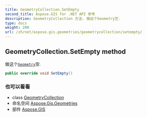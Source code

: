 ```yaml
---
title: GeometryCollection.SetEmpty
second_title: Aspose.GIS for .NET API 参考
description: GeometryCollection 方法. 做这个Geometry空.
type: docs
weight: 200
url: /zh/net/aspose.gis.geometries/geometrycollection/setempty/
---
```

## GeometryCollection.SetEmpty method

做这个[`Geometry`](../../geometry/)空.

```csharp
public override void SetEmpty()
```

### 也可以看看

* class [GeometryCollection](../)
* 命名空间 [Aspose.Gis.Geometries](../../geometrycollection/)
* 部件 [Aspose.GIS](../../../)


